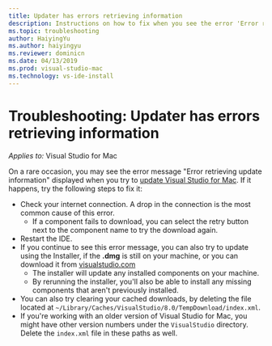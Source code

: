 ```yaml
---
title: Updater has errors retrieving information
description: Instructions on how to fix when you see the error 'Error retrieving update information'. in Visual Studio 2019 for Mac
ms.topic: troubleshooting
author: HaiyingYu 
ms.author: haiyingyu
ms.reviewer: dominicn
ms.date: 04/13/2019
ms.prod: visual-studio-mac
ms.technology: vs-ide-install
---
```


# Troubleshooting: Updater has errors retrieving information

 _Applies to:_&nbsp;Visual Studio for Mac

On a rare occasion, you may see the error message "Error retrieving update information" displayed when you try to [update Visual Studio for Mac](/visualstudio/mac/update). If it happens, try the following steps to fix it:

- Check your internet connection. A drop in the connection is the most common cause of this error.
  - If a component fails to download, you can select the retry button next to the component name to try the download again.
- Restart the IDE.
- If you continue to see this error message, you can also try to update using the Installer, if the **.dmg** is still on your machine, or you can download it from [visualstudio.com](https://visualstudio.microsoft.com/vs/mac/)
  - The installer will update any installed components on your machine.
  - By rerunning the installer, you'll also be able to install any missing components that aren't previously installed.
- You can also try clearing your cached downloads, by deleting the file located at `~/Library/Caches/VisualStudio/8.0/TempDownload/index.xml`.
- If you're working with an older version of Visual Studio for Mac, you might have other version numbers under the `VisualStudio` directory. Delete the `index.xml` file in these paths as well.
